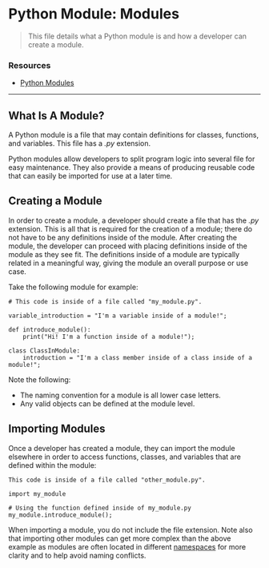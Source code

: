 # Python Module: Modules

> This file details what a Python module is and how a developer can create a module.

### Resources
* [Python Modules](https://docs.python.org/3/tutorial/modules.html)

---

## What Is A Module?

A Python module is a file that may contain definitions for classes, functions, and variables. This file has a *.py* extension.

Python modules allow developers to split program logic into several file for easy maintenance. They also provide a means of producing reusable code that can easily be imported for use at a later time.

## Creating a Module

In order to create a module, a developer should create a file that has the *.py* extension. This is all that is required for the creation of a module; there do not have to be any definitions inside of the module. After creating the module, the developer can proceed with placing definitions inside of the module as they see fit. The definitions inside of a module are typically related in a meaningful way, giving the module an overall purpose or use case.

Take the following module for example:

```
# This code is inside of a file called "my_module.py".

variable_introduction = "I'm a variable inside of a module!";

def introduce_module():
    print("Hi! I'm a function inside of a module!");

class ClassInModule:
    introduction = "I'm a class member inside of a class inside of a module!";
```

Note the following:

- The naming convention for a module is all lower case letters.
- Any valid objects can be defined at the module level.

## Importing Modules

Once a developer has created a module, they can import the module elsewhere in order to access functions, classes, and variables that are defined within the module:

```
This code is inside of a file called "other_module.py".

import my_module

# Using the function defined inside of my_module.py
my_module.introduce_module();
```

When importing a module, you do not include the file extension. Note also that importing other modules can get more complex than the above example as modules are often located in different [namespaces](./namespaces.md) for more clarity and to help avoid naming conflicts.